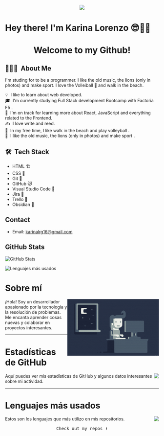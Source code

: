 
<p align="center">
  <img width="250" src="https://media.giphy.com/media/jIgXf4hgbHCeKiXpvt/giphy.gif">
</p>


# Hey there! I'm Karina Lorenzo 😎👋🏾  

<div align="center">
  <h1>Welcome to my Github!</h1>
</div>


## 👩🏽‍💻 &nbsp;About Me

I'm studing for to be a programmer. I like the old music, the lions (only in photos) and make sport. 
I love the Volleiball 🏐 and walk in the beach.

💡 &nbsp;I like to learn about web developed.\
🎓 &nbsp;I'm currently studying Full Stack development Bootcamp with Factoria F5 .\
🌱 &nbsp;I'm on track for learning more about React, JavaScript and everything related to the Frontend.\
✍️ &nbsp;I love write and reed.\
🏐 &nbsp;In my free time, I like walk in the beach and play volleyball .\
📌 &nbsp;I like the old music, the lions (only in photos) and make sport .

## 🛠 &nbsp;Tech Stack

- HTML 🏗
- CSS 🎨
- Git 👾
- GitHub 🐱
- Visual Studio Code 🚀
- Jira 🫡
- Trello 🎯
- Obsidian 🧠

## Contact
- Email: karinalrg16@gmail.com

## GitHub Stats

![GitHub Stats](https://github-readme-stats.vercel.app/api?username=karinalorenzo&show_icons=true&count_private=true&theme=merko )

![Lenguajes más usados](https://github-readme-stats.vercel.app/api/top-langs/?username=TuNombreDeUsuario&layout=compact&theme=merko)

# Sobre mí

<img alt="Night Coding" src="https://raw.githubusercontent.com/AVS1508/AVS1508/master/assets/Night-Coding.gif" align="right"/>

¡Hola! Soy un desarrollador apasionado por la tecnología y la resolución de problemas. Me encanta aprender cosas nuevas y colaborar en proyectos interesantes.

---

# Estadísticas de GitHub

<img src="https://github-readme-stats.vercel.app/api?username=TuNombreDeUsuario&show_icons=true&count_private=true&theme=radical" align="right" />

Aquí puedes ver mis estadísticas de GitHub y algunos datos interesantes sobre mi actividad.

---

# Lenguajes más usados

<img src="https://github-readme-stats.vercel.app/api/top-langs/?username=TuNombreDeUsuario&layout=compact&theme=radical" align="right" />

Estos son los lenguajes que más utilizo en mis repositorios.


<p align="center"><samp>
Check out my repos ⬇️  
  </samp>

